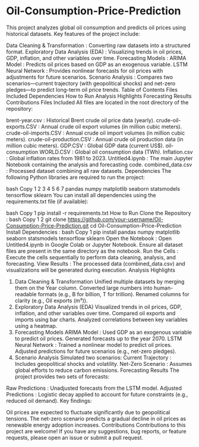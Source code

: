 # Oil-Consumption-Price-Prediction
This project analyzes global oil consumption and predicts oil prices using historical datasets. Key features of the project include:

Data Cleaning & Transformation : Converting raw datasets into a structured format.
Exploratory Data Analysis (EDA) : Visualizing trends in oil prices, GDP, inflation, and other variables over time.
Forecasting Models :
ARIMA Model : Predicts oil prices based on GDP as an exogenous variable.
LSTM Neural Network : Provides nonlinear forecasts for oil prices with adjustments for future scenarios.
Scenario Analysis : Compares two scenarios—current trajectory (with geopolitical shocks) and net-zero pledges—to predict long-term oil price trends.
Table of Contents
Files Included
Dependencies
How to Run
Analysis Highlights
Forecasting Results
Contributions
Files Included
All files are located in the root directory of the repository:

brent-year.csv : Historical Brent crude oil price data (yearly).
crude-oil-exports.CSV : Annual crude oil export volumes (in million cubic meters).
crude-oil-imports.CSV : Annual crude oil import volumes (in million cubic meters).
crude-oil-production.CSV : Annual crude oil production data (in million cubic meters).
GDP.CSV : Global GDP data (current US$).
oil-consumption WORLD.CSV : Global oil consumption data (TWh).
Inflation.csv : Global inflation rates from 1981 to 2023.
Untitled4.ipynb : The main Jupyter Notebook containing the analysis and forecasting code.
combined_data.csv : Processed dataset combining all raw datasets.
Dependencies
The following Python libraries are required to run the project:

bash
Copy
1
2
3
4
5
6
7
pandas
numpy
matplotlib
seaborn
statsmodels
tensorflow
sklearn
You can install all dependencies using the requirements.txt file (if available):

bash
Copy
1
pip install -r requirements.txt
How to Run
Clone the Repository :
bash
Copy
1
2
git clone https://github.com/your-username/Oil-Consumption-Price-Prediction.git
cd Oil-Consumption-Price-Prediction
Install Dependencies :
bash
Copy
1
pip install pandas numpy matplotlib seaborn statsmodels tensorflow sklearn
Open the Notebook :
Open Untitled4.ipynb in Google Colab or Jupyter Notebook.
Ensure all dataset files are present in the same directory as the notebook.
Run the Cells :
Execute the cells sequentially to perform data cleaning, analysis, and forecasting.
View Results :
The processed data (combined_data.csv) and visualizations will be generated during execution.
Analysis Highlights
1. Data Cleaning & Transformation
Unified multiple datasets by merging them on the Year column.
Converted large numbers into human-readable formats (e.g., B for billion, T for trillion).
Renamed columns for clarity (e.g., Oil exports (m³)).
2. Exploratory Data Analysis (EDA)
Visualized trends in oil prices, GDP, inflation, and other variables over time.
Compared oil exports and imports using bar charts.
Analyzed correlations between key variables using a heatmap.
3. Forecasting Models
ARIMA Model :
Used GDP as an exogenous variable to predict oil prices.
Generated forecasts up to the year 2070.
LSTM Neural Network :
Trained a nonlinear model to predict oil prices.
Adjusted predictions for future scenarios (e.g., net-zero pledges).
4. Scenario Analysis
Simulated two scenarios:
Current Trajectory : Includes geopolitical shocks and volatility.
Net-Zero Scenario : Assumes global efforts to reduce carbon emissions.
Forecasting Results
The project provides two sets of forecasts:

Raw Predictions : Unadjusted forecasts from the LSTM model.
Adjusted Predictions : Logistic decay applied to account for future constraints (e.g., reduced oil demand).
Key findings:

Oil prices are expected to fluctuate significantly due to geopolitical tensions.
The net-zero scenario predicts a gradual decline in oil prices as renewable energy adoption increases.
Contributions
Contributions to this project are welcome! If you have any suggestions, bug reports, or feature requests, please open an issue or submit a pull request.
